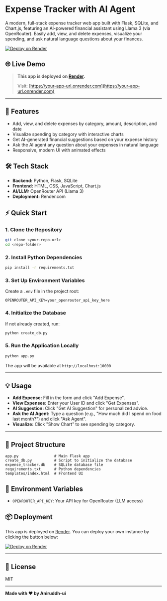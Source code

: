 # Expense Tracker with AI Agent

A modern, full-stack expense tracker web app built with Flask, SQLite, and Chart.js, featuring an AI-powered financial assistant using Llama 3 (via OpenRouter). Easily add, view, and delete expenses, visualize your spending, and ask natural language questions about your finances.

[![Deploy on Render](https://render.com/images/deploy-to-render-button.svg)](https://render.com/)

## 🌐 Live Demo
> **This app is deployed on [Render](https://render.com/).**
> 
> Visit: [https://your-app-url.onrender.com](https://your-app-url.onrender.com)

---

## 🚀 Features
- Add, view, and delete expenses by category, amount, description, and date
- Visualize spending by category with interactive charts
- Get AI-generated financial suggestions based on your expense history
- Ask the AI agent any question about your expenses in natural language
- Responsive, modern UI with animated effects

## 🛠️ Tech Stack
- **Backend:** Python, Flask, SQLite
- **Frontend:** HTML, CSS, JavaScript, Chart.js
- **AI/LLM:** OpenRouter API (Llama 3)
- **Deployment:** Render.com

## ⚡ Quick Start

### 1. Clone the Repository
```bash
git clone <your-repo-url>
cd <repo-folder>
```

### 2. Install Python Dependencies
```bash
pip install -r requirements.txt
```

### 3. Set Up Environment Variables
Create a `.env` file in the project root:
```
OPENROUTER_API_KEY=your_openrouter_api_key_here
```

### 4. Initialize the Database
If not already created, run:
```bash
python create_db.py
```

### 5. Run the Application Locally
```bash
python app.py
```
The app will be available at `http://localhost:10000`

---

## 💡 Usage
- **Add Expense:** Fill in the form and click "Add Expense".
- **View Expenses:** Enter your User ID and click "Get Expenses".
- **AI Suggestion:** Click "Get AI Suggestion" for personalized advice.
- **Ask the AI Agent:** Type a question (e.g., "How much did I spend on food last month?") and click "Ask Agent".
- **Visualize:** Click "Show Chart" to see spending by category.

---

## 📁 Project Structure
```
app.py                # Main Flask app
create_db.py          # Script to initialize the database
expense_tracker.db    # SQLite database file
requirements.txt      # Python dependencies
templates/index.html  # Frontend UI
```

## 🔑 Environment Variables
- `OPENROUTER_API_KEY`: Your API key for OpenRouter (LLM access)

## 📦 Deployment
This app is deployed on [Render](https://render.com/). You can deploy your own instance by clicking the button below:

[![Deploy on Render](https://render.com/images/deploy-to-render-button.svg)](https://render.com/)

---

## 📝 License
MIT

---
**Made with ❤️ by Aniruddh-ui**
